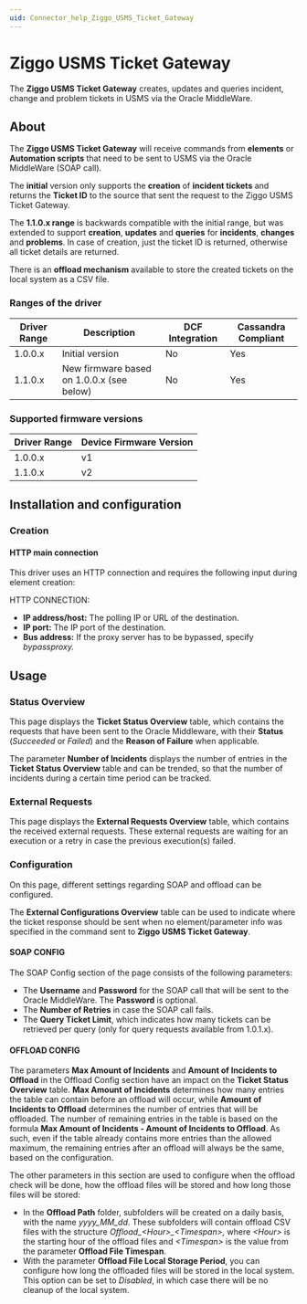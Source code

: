 ```yaml
---
uid: Connector_help_Ziggo_USMS_Ticket_Gateway
---
```


# Ziggo USMS Ticket Gateway

The **Ziggo USMS Ticket Gateway** creates, updates and queries incident, change and problem tickets in USMS via the Oracle MiddleWare.

## About

The **Ziggo USMS Ticket Gateway** will receive commands from **elements** or **Automation scripts** that need to be sent to USMS via the Oracle MiddleWare (SOAP call).

The **initial** version only supports the **creation** of **incident tickets** and returns the **Ticket ID** to the source that sent the request to the Ziggo USMS Ticket Gateway.

The **1.1.0.x range** is backwards compatible with the initial range, but was extended to support **creation**, **updates** and **queries** for **incidents**, **changes** and **problems**. In case of creation, just the ticket ID is returned, otherwise all ticket details are returned.

There is an **offload mechanism** available to store the created tickets on the local system as a CSV file.

### Ranges of the driver

| **Driver Range** | **Description**                           | **DCF Integration** | **Cassandra Compliant** |
|------------------|-------------------------------------------|---------------------|-------------------------|
| 1.0.0.x          | Initial version                           | No                  | Yes                     |
| 1.1.0.x          | New firmware based on 1.0.0.x (see below) | No                  | Yes                     |

### Supported firmware versions

| **Driver Range** | **Device Firmware Version** |
|------------------|-----------------------------|
| 1.0.0.x          | v1                          |
| 1.1.0.x          | v2                          |

## Installation and configuration

### Creation

#### HTTP main connection

This driver uses an HTTP connection and requires the following input during element creation:

HTTP CONNECTION:

- **IP address/host:** The polling IP or URL of the destination.
- **IP port:** The IP port of the destination.
- **Bus address:** If the proxy server has to be bypassed, specify *bypassproxy.*

## Usage

### Status Overview

This page displays the **Ticket Status Overview** table, which contains the requests that have been sent to the Oracle Middleware, with their **Status** (*Succeeded* or *Failed*) and the **Reason of Failure** when applicable.

The parameter **Number of Incidents** displays the number of entries in the **Ticket Status Overview** table and can be trended, so that the number of incidents during a certain time period can be tracked.

### External Requests

This page displays the **External Requests Overview** table, which contains the received external requests. These external requests are waiting for an execution or a retry in case the previous execution(s) failed.

### Configuration

On this page, different settings regarding SOAP and offload can be configured.

The **External Configurations Overview** table can be used to indicate where the ticket response should be sent when no element/parameter info was specified in the command sent to **Ziggo USMS Ticket Gateway**.

#### SOAP CONFIG

The SOAP Config section of the page consists of the following parameters:

- The **Username** and **Password** for the SOAP call that will be sent to the Oracle MiddleWare. The **Password** is optional.
- The **Number of Retries** in case the SOAP call fails.
- The **Query Ticket Limit**, which indicates how many tickets can be retrieved per query (only for query requests available from 1.0.1.x).

#### OFFLOAD CONFIG

The parameters **Max Amount of Incidents** and **Amount of Incidents to Offload** in the Offload Config section have an impact on the **Ticket Status Overview** table. **Max Amount of Incidents** determines how many entries the table can contain before an offload will occur, while **Amount of Incidents to Offload** determines the number of entries that will be offloaded. The number of remaining entries in the table is based on the formula **Max Amount of Incidents - Amount of Incidents to Offload**. As such, even if the table already contains more entries than the allowed maximum, the remaining entries after an offload will always be the same, based on the configuration.

The other parameters in this section are used to configure when the offload check will be done, how the offload files will be stored and how long those files will be stored:

- In the **Offload Path** folder, subfolders will be created on a daily basis, with the name *yyyy_MM_dd*. These subfolders will contain offload CSV files with the structure *Offload\_\<Hour\>\_\<Timespan\>,* where *\<Hour\>* is the starting hour of the offload files and *\<Timespan\>* is the value from the parameter **Offload File Timespan**.
- With the parameter **Offload File Local Storage Period**, you can configure how long the offloaded files will be stored in the local system. This option can be set to *Disabled*, in which case there will be no cleanup of the local system.

